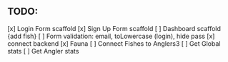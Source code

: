 ## TODO:
[x] Login Form scaffold
[x] Sign Up Form scaffold
[ ] Dashboard scaffold {add fish}
[ ] Form validation: email, toLowercase (login), hide pass
[x] connect backend
    [x] Fauna
        [ ] Connect Fishes to Anglers3
        [ ] Get Global stats
        [ ] Get Angler stats
